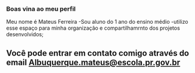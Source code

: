 ### Boas vina ao meu perfil

Meu nome é Mateus Ferreira
-Sou aluno do 1 ano do ensino médio 
-utilizo esse espaço  para minha organizaçâo e compartilhamrnto dos projetos desenvolvidos;

## Você pode entrar em contato comigo através do email Albuquerque.mateus@escola.pr.gov.br
